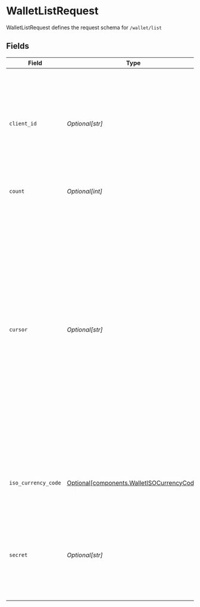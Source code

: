 # WalletListRequest

WalletListRequest defines the request schema for `/wallet/list`


## Fields

| Field                                                                                                                                                                                                                                                                                                                                                     | Type                                                                                                                                                                                                                                                                                                                                                      | Required                                                                                                                                                                                                                                                                                                                                                  | Description                                                                                                                                                                                                                                                                                                                                               |
| --------------------------------------------------------------------------------------------------------------------------------------------------------------------------------------------------------------------------------------------------------------------------------------------------------------------------------------------------------- | --------------------------------------------------------------------------------------------------------------------------------------------------------------------------------------------------------------------------------------------------------------------------------------------------------------------------------------------------------- | --------------------------------------------------------------------------------------------------------------------------------------------------------------------------------------------------------------------------------------------------------------------------------------------------------------------------------------------------------- | --------------------------------------------------------------------------------------------------------------------------------------------------------------------------------------------------------------------------------------------------------------------------------------------------------------------------------------------------------- |
| `client_id`                                                                                                                                                                                                                                                                                                                                               | *Optional[str]*                                                                                                                                                                                                                                                                                                                                           | :heavy_minus_sign:                                                                                                                                                                                                                                                                                                                                        | Your Plaid API `client_id`. The `client_id` is required and may be provided either in the `PLAID-CLIENT-ID` header or as part of a request body.                                                                                                                                                                                                          |
| `count`                                                                                                                                                                                                                                                                                                                                                   | *Optional[int]*                                                                                                                                                                                                                                                                                                                                           | :heavy_minus_sign:                                                                                                                                                                                                                                                                                                                                        | The number of e-wallets to fetch                                                                                                                                                                                                                                                                                                                          |
| `cursor`                                                                                                                                                                                                                                                                                                                                                  | *Optional[str]*                                                                                                                                                                                                                                                                                                                                           | :heavy_minus_sign:                                                                                                                                                                                                                                                                                                                                        | A base64 value representing the latest e-wallet that has already been requested. Set this to `next_cursor` received from the previous `/wallet/list` request. If provided, the response will only contain e-wallets created before that e-wallet. If omitted, the response will contain e-wallets starting from the most recent, and in descending order. |
| `iso_currency_code`                                                                                                                                                                                                                                                                                                                                       | [Optional[components.WalletISOCurrencyCode]](../../models/shared/walletisocurrencycode.md)                                                                                                                                                                                                                                                                | :heavy_minus_sign:                                                                                                                                                                                                                                                                                                                                        | An ISO-4217 currency code, used with e-wallets and transactions.                                                                                                                                                                                                                                                                                          |
| `secret`                                                                                                                                                                                                                                                                                                                                                  | *Optional[str]*                                                                                                                                                                                                                                                                                                                                           | :heavy_minus_sign:                                                                                                                                                                                                                                                                                                                                        | Your Plaid API `secret`. The `secret` is required and may be provided either in the `PLAID-SECRET` header or as part of a request body.                                                                                                                                                                                                                   |
